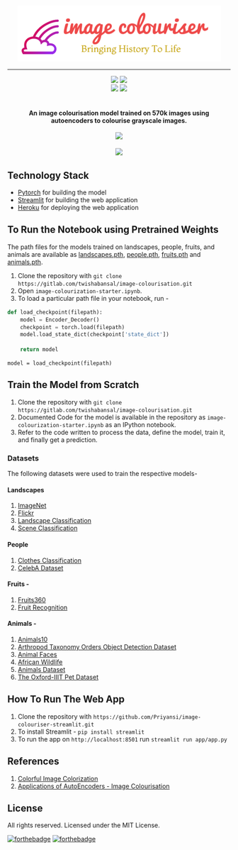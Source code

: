 <div align="center"><img src="logo.png" /></div>
<hr />
<div align="center">
<a href="https://pytorch.org/"><img src="https://img.shields.io/badge/PyTorch%20-%23EE4C2C.svg?&style=for-the-badge&logo=PyTorch&logoColor=white" /></a>
<a href="https://heroku.com/"><img src="https://img.shields.io/badge/heroku%20-%23430098.svg?&style=for-the-badge&logo=heroku&logoColor=white" href="https://heroku.com/" /></a>
</div>

<div align="center">
<a href="https://pypi.python.org/pypi/ansicolortags/"><img src="https://img.shields.io/pypi/l/ansicolortags.svg" /></a>
<img src="https://img.shields.io/github/contributors/priyansi/colourful-image-colourisation">
</div>

<br />

<div align="center"><h4> An image colourisation model trained on 570k images using autoencoders to colourise grayscale images.</h4></div>

<div align="center"><a href="https://image-colouriser-streamlit.herokuapp.com/"><img src="https://forthebadge.com/images/badges/check-it-out.svg" /></a></div>

<br />

<div align="center"><img src="demo.mp4"></div>

## Technology Stack

- [Pytorch](https://pytorch.org/) for building the model
- [Streamlit](https://www.streamlit.io/) for building the web application
- [Heroku](https://heroku.com/) for deploying the web application

## To Run the Notebook using Pretrained Weights

The path files for the models trained on landscapes, people, fruits, and animals are available as [landscapes.pth](https://github.com/Priyansi/image-colouriser-streamlit/blob/master/app/landscapes.pth), [people.pth](https://github.com/Priyansi/image-colouriser-streamlit/blob/master/app/people.pth), [fruits.pth](https://github.com/Priyansi/image-colouriser-streamlit/blob/master/app/fruits.pth) and [animals.pth](https://github.com/Priyansi/image-colouriser-streamlit/blob/master/app/animals.pth).

1. Clone the repository with `git clone https://gitlab.com/twishabansal/image-colourisation.git`
2. Open `image-colourization-starter.ipynb`.
3. To load a particular path file in your notebook, run -

```python
def load_checkpoint(filepath):
    model = Encoder_Decoder()
    checkpoint = torch.load(filepath)
    model.load_state_dict(checkpoint['state_dict'])

    return model
```

```
model = load_checkpoint(filepath)
```

## Train the Model from Scratch

1. Clone the repository with `git clone https://gitlab.com/twishabansal/image-colourisation.git`<br>
2. Documented Code for the model is available in the repository as `image-colourization-starter.ipynb` as an IPython notebook.<br>
3. Refer to the code written to process the data, define the model, train it, and finally get a prediction.

### Datasets

The following datasets were used to train the respective models-

#### Landscapes

1. [ImageNet](https://www.kaggle.com/lijiyu/imagenet)
2. [Flickr](https://www.kaggle.com/hsankesara/flickr-image-dataset)
3. [Landscape Classification](https://www.kaggle.com/huseynguliyev/landscape-classification)
4. [Scene Classification](https://www.kaggle.com/nitishabharathi/scene-classification)

#### People

1. [Clothes Classification](https://www.kaggle.com/salil007/caavo)
2. [CelebA Dataset](https://www.kaggle.com/jessicali9530/celeba-dataset)

#### Fruits -

1. [Fruits360](https://www.kaggle.com/moltean/fruits)
2. [Fruit Recognition](https://www.kaggle.com/chrisfilo/fruit-recognition)

#### Animals -

1. [Animals10](https://www.kaggle.com/alessiocorrado99/animals10)
2. [Arthropod Taxonomy Orders Object Detection Dataset](https://www.kaggle.com/mistag/arthropod-taxonomy-orders-object-detection-dataset)
3. [Animal Faces](https://www.kaggle.com/andrewmvd/animal-faces)
4. [African Wildlife](https://www.kaggle.com/biancaferreira/african-wildlife)
5. [Animals Dataset](https://www.kaggle.com/navneetsurana/animaldataset)
6. [The Oxford-IIIT Pet Dataset](https://www.kaggle.com/tanlikesmath/the-oxfordiiit-pet-dataset)

## How To Run The Web App

1. Clone the repository with `https://github.com/Priyansi/image-colouriser-streamlit.git`
2. To install Streamlit - `pip install streamlit`
3. To run the app on `http://localhost:8501` run `streamlit run app/app.py`

## References

1. [Colorful Image Colorization](https://arxiv.org/pdf/1603.08511.pdf)
2. [Applications of AutoEncoders - Image Colourisation](https://github.com/bnsreenu/python_for_microscopists)

## License

All rights reserved. Licensed under the MIT License.

[![forthebadge](https://forthebadge.com/images/badges/built-with-love.svg)](https://forthebadge.com)
[![forthebadge](https://forthebadge.com/images/badges/open-source.svg)](https://forthebadge.com)
